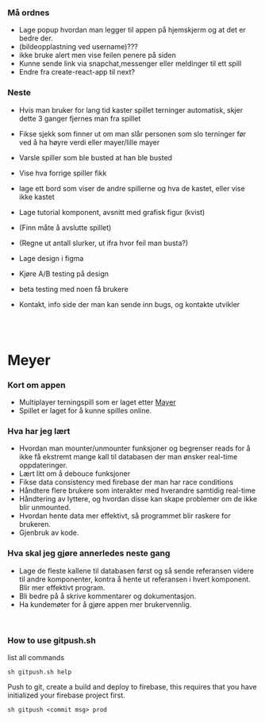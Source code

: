 ### Må ordnes
- Lage popup hvordan man legger til appen på hjemskjerm og at det er bedre der.
- (bildeopplastning ved username)???
- ikke bruke alert men vise feilen penere på siden
- Kunne sende link via snapchat,messenger eller meldinger til ett spill
- Endre fra create-react-app til next?

### Neste
- Hvis man bruker for lang tid kaster spillet terninger automatisk, skjer dette 3 ganger fjernes man fra spillet
- Fikse sjekk som finner ut om man slår personen som slo terninger før ved å ha høyre verdi eller mayer/lille mayer
- Varsle spiller som ble busted at han ble busted

- Vise hva forrige spiller fikk
- lage ett bord som viser de andre spillerne og hva de kastet, eller vise ikke kastet

- Lage tutorial komponent, avsnitt med grafisk figur (kvist)

- (Finn måte å avslutte spillet)
- (Regne ut antall slurker, ut ifra hvor feil man busta?)

- Lage design i figma
- Kjøre A/B testing på design
- beta testing med noen få brukere

- Kontakt, info side der man kan sende inn bugs, og kontakte utvikler
 
<br/><br/>


# Meyer

### Kort om appen
- Multiplayer terningspill som er laget etter <a href="https://da.wikipedia.org/wiki/Meyer_(terningspil)">Mayer</a>
- Spillet er laget for å kunne spilles online.

### Hva har jeg lært
- Hvordan man mounter/unmounter funksjoner og begrenser reads for å ikke få ekstremt mange kall til databasen der man ønsker real-time oppdateringer.
- Lært litt om å debouce funksjoner
- Fikse data consistency med firebase der man har race conditions
- Håndtere flere brukere som interakter med hverandre samtidig real-time
- Håndtering av lyttere, og hvordan disse kan skape problemer om de ikke blir unmounted.
- Hvordan hente data mer effektivt, så programmet blir raskere for brukeren.
- Gjenbruk av kode.

### Hva skal jeg gjøre annerledes neste gang
- Lage de fleste kallene til databasen først og så sende referansen videre til andre komponenter, kontra å hente ut referansen i hvert komponent. Blir mer effektivt program.
- Bli bedre på å skrive kommentarer og dokumentasjon.
- Ha kundemøter for å gjøre appen mer brukervennlig.

<br />

### How to use gitpush.sh
list all commands
```
sh gitpush.sh help
```
Push to git, create a build and deploy to firebase, this requires that you have initialized your firebase project first.
```
sh gitpush <commit msg> prod
```